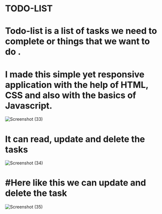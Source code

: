 #                                                                TODO-LIST

# Todo-list is a list of tasks we need to complete or things that we want to do .

# I made this simple yet responsive application with the help of HTML, CSS and also with the basics of Javascript.

![Screenshot (33)](https://user-images.githubusercontent.com/121597033/233588479-dbbb54a9-7bfd-408b-92b6-b45198332d2a.png)
# It can read, update and delete the tasks
![Screenshot (34)](https://user-images.githubusercontent.com/121597033/233588982-c7b1f50a-f0a7-412d-a1aa-e4352b11259b.png)
 # #Here like this we can update and delete the task 
 ![Screenshot (35)](https://user-images.githubusercontent.com/121597033/233588303-3db95a2a-a411-4cb1-bee4-40ce277b4ec2.png)

